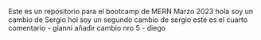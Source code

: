 Este es un repositorio para el bootcamp de MERN Marzo 2023
hola soy un cambio de Sergio
hol soy un segundo cambio de sergio
este es el cuarto comentario - gianni
añadir cambio nro 5 - diego
